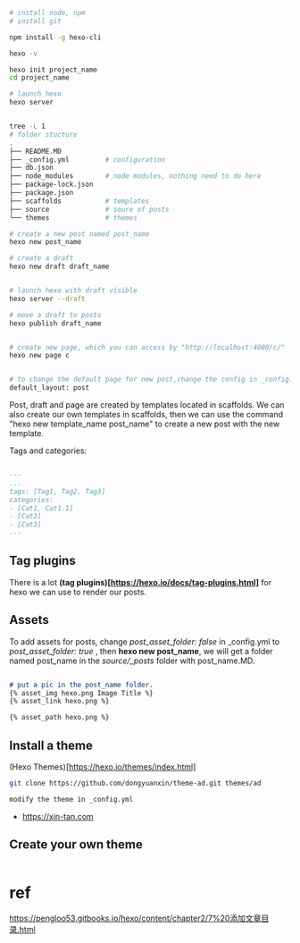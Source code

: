 ``` bash
# install node, npm
# install git

npm install -g hexo-cli

hexo -v 

hexo init project_name
cd project_name

# launch hexo 
hexo server


tree -L 1
# folder stucture
.
├── README.MD
├── _config.yml			# configuration
├── db.json
├── node_modules		# node modules, nothing need to do here
├── package-lock.json
├── package.json
├── scaffolds			# templates
├── source				# soure of posts
└── themes				# themes 

# create a new post named post_name
hexo new post_name

# create a draft
hexo new draft draft_name


# launch hexo with draft visible
hexo server --draft

# move a draft to posts
hexo publish draft_name


# create new page, which you can access by "http://localhost:4000/c/"
hexo new page c


# to change the default page for new post,change the config in _config.yml
default_layout: post

```


Post, draft and page are created by templates located in scaffolds.
We can also create our own templates in scaffolds, then we can use the command "hexo new template_name post_name" to create a new post with the new template.


Tags and categories:
``` yaml

---
...
tags: [Tag1, Tag2, Tag3]
categories:
- [Cat1, Cat1.1]
- [Cat2]
- [Cat3]
---
```


## Tag plugins
There is a lot **(tag plugins)[https://hexo.io/docs/tag-plugins.html]** for hexo we can use to render our posts.

## Assets

To add assets for posts, change *post_asset_folder: false* in _config.yml to *post_asset_folder: true* , then **hexo new post_name**, we will get a folder named post_name in the *source/_posts* folder with post_name.MD.

``` markdown

# put a pic in the post_name folder.
{% asset_img hexo.png Image Title %}
{% asset_link hexo.png %}

{% asset_path hexo.png %}

```

## Install a theme
(Hexo Themes)[https://hexo.io/themes/index.html]
``` bash
git clone https://github.com/dongyuanxin/theme-ad.git themes/ad

modify the theme in _config.yml
```
- https://xin-tan.com

## Create your own theme

``` bash

```


# ref
https://pengloo53.gitbooks.io/hexo/content/chapter2/7%20添加文章目录.html